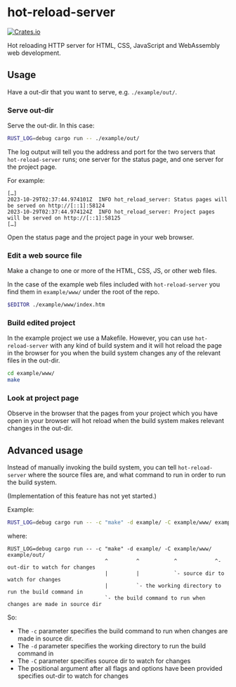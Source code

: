 # hot-reload-server

[![Crates.io](https://img.shields.io/crates/v/hot-reload-server.svg)](https://crates.io/crates/hot-reload-server)

Hot reloading HTTP server for HTML, CSS, JavaScript and WebAssembly web development.

## Usage

Have a out-dir that you want to serve, e.g. `./example/out/`.

### Serve out-dir

Serve the out-dir. In this case:

```zsh
RUST_LOG=debug cargo run -- ./example/out/
```

The log output will tell you the address and port for the two servers that `hot-reload-server` runs;
one server for the status page, and one server for the project page.

For example:

```text
[…]
2023-10-29T02:37:44.974101Z  INFO hot_reload_server: Status pages will be served on http://[::1]:58124
2023-10-29T02:37:44.974124Z  INFO hot_reload_server: Project pages will be served on http://[::1]:58125
[…]
```

Open the status page and the project page in your web browser.

### Edit a web source file

Make a change to one or more of the HTML, CSS, JS, or other web files.

In the case of the example web files included with `hot-reload-server` you find them
in `example/www/` under the root of the repo.

```zsh
$EDITOR ./example/www/index.htm
```

### Build edited project

In the example project we use a Makefile. However, you can use `hot-reload-server`
with any kind of build system and it will hot reload the page in the browser for
you when the build system changes any of the relevant files in the out-dir.

```zsh
cd example/www/
make
```

### Look at project page

Observe in the browser that the pages from your project which you have open
in your browser will hot reload when the build system makes relevant changes
in the out-dir.

## Advanced usage

Instead of manually invoking the build system, you can tell `hot-reload-server`
where the source files are, and what command to run in order to run the build system.

(Implementation of this feature has not yet started.)

Example:

```zsh
RUST_LOG=debug cargo run -- -c "make" -d example/ -C example/www/ example/out/
```

where:

```text
RUST_LOG=debug cargo run -- -c "make" -d example/ -C example/www/ example/out/
                               ^         ^           ^            ^- out-dir to watch for changes
                               |         |           `- source dir to watch for changes
                               |         `- the working directory to run the build command in
                               `- the build command to run when changes are made in source dir
```

So:

* The `-c` parameter specifies the build command to run when changes are made in source dir.
* The `-d` parameter specifies the working directory to run the build command in
* The `-C` parameter specifies source dir to watch for changes
* The positional argument after all flags and options have been provided specifies out-dir to watch for changes

